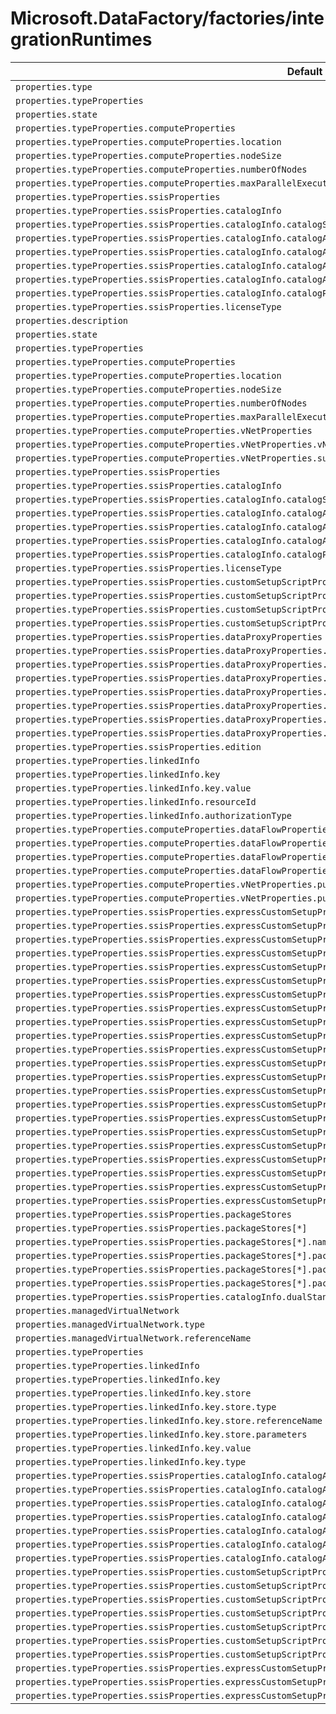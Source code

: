 # Microsoft.DataFactory/factories/integrationRuntimes

| Default Path | Alias |
|---|---|
| `properties.type` | `Microsoft.DataFactory/factories/integrationruntimes/type` |
| `properties.typeProperties` | `Microsoft.DataFactory/factories/integrationruntimes/typeProperties` |
| `properties.state` | `Microsoft.DataFactory/factories/integrationruntimes/state` |
| `properties.typeProperties.computeProperties` | `Microsoft.DataFactory/factories/integrationruntimes/typeProperties.computeProperties` |
| `properties.typeProperties.computeProperties.location` | `Microsoft.DataFactory/factories/integrationruntimes/typeProperties.computeProperties.location` |
| `properties.typeProperties.computeProperties.nodeSize` | `Microsoft.DataFactory/factories/integrationruntimes/typeProperties.computeProperties.nodeSize` |
| `properties.typeProperties.computeProperties.numberOfNodes` | `Microsoft.DataFactory/factories/integrationruntimes/typeProperties.computeProperties.numberOfNodes` |
| `properties.typeProperties.computeProperties.maxParallelExecutionsPerNode` | `Microsoft.DataFactory/factories/integrationruntimes/typeProperties.computeProperties.maxParallelExecutionsPerNode` |
| `properties.typeProperties.ssisProperties` | `Microsoft.DataFactory/factories/integrationruntimes/typeProperties.ssisProperties` |
| `properties.typeProperties.ssisProperties.catalogInfo` | `Microsoft.DataFactory/factories/integrationruntimes/typeProperties.ssisProperties.catalogInfo` |
| `properties.typeProperties.ssisProperties.catalogInfo.catalogServerEndpoint` | `Microsoft.DataFactory/factories/integrationruntimes/typeProperties.ssisProperties.catalogInfo.catalogServerEndpoint` |
| `properties.typeProperties.ssisProperties.catalogInfo.catalogAdminUserName` | `Microsoft.DataFactory/factories/integrationruntimes/typeProperties.ssisProperties.catalogInfo.catalogAdminUserName` |
| `properties.typeProperties.ssisProperties.catalogInfo.catalogAdminPassword` | `Microsoft.DataFactory/factories/integrationruntimes/typeProperties.ssisProperties.catalogInfo.catalogAdminPassword` |
| `properties.typeProperties.ssisProperties.catalogInfo.catalogAdminPassword.type` | `Microsoft.DataFactory/factories/integrationruntimes/typeProperties.ssisProperties.catalogInfo.catalogAdminPassword.type` |
| `properties.typeProperties.ssisProperties.catalogInfo.catalogAdminPassword.value` | `Microsoft.DataFactory/factories/integrationruntimes/typeProperties.ssisProperties.catalogInfo.catalogAdminPassword.value` |
| `properties.typeProperties.ssisProperties.catalogInfo.catalogPricingTier` | `Microsoft.DataFactory/factories/integrationruntimes/typeProperties.ssisProperties.catalogInfo.catalogPricingTier` |
| `properties.typeProperties.ssisProperties.licenseType` | `Microsoft.DataFactory/factories/integrationruntimes/typeProperties.ssisProperties.licenseType` |
| `properties.description` | `Microsoft.DataFactory/factories/integrationRuntimes/description` |
| `properties.state` | `Microsoft.DataFactory/factories/integrationRuntimes/Managed.state` |
| `properties.typeProperties` | `Microsoft.DataFactory/factories/integrationRuntimes/Managed.typeProperties` |
| `properties.typeProperties.computeProperties` | `Microsoft.DataFactory/factories/integrationRuntimes/Managed.typeProperties.computeProperties` |
| `properties.typeProperties.computeProperties.location` | `Microsoft.DataFactory/factories/integrationRuntimes/Managed.typeProperties.computeProperties.location` |
| `properties.typeProperties.computeProperties.nodeSize` | `Microsoft.DataFactory/factories/integrationRuntimes/Managed.typeProperties.computeProperties.nodeSize` |
| `properties.typeProperties.computeProperties.numberOfNodes` | `Microsoft.DataFactory/factories/integrationRuntimes/Managed.typeProperties.computeProperties.numberOfNodes` |
| `properties.typeProperties.computeProperties.maxParallelExecutionsPerNode` | `Microsoft.DataFactory/factories/integrationRuntimes/Managed.typeProperties.computeProperties.maxParallelExecutionsPerNode` |
| `properties.typeProperties.computeProperties.vNetProperties` | `Microsoft.DataFactory/factories/integrationRuntimes/Managed.typeProperties.computeProperties.vNetProperties` |
| `properties.typeProperties.computeProperties.vNetProperties.vNetId` | `Microsoft.DataFactory/factories/integrationRuntimes/Managed.typeProperties.computeProperties.vNetProperties.vNetId` |
| `properties.typeProperties.computeProperties.vNetProperties.subnet` | `Microsoft.DataFactory/factories/integrationRuntimes/Managed.typeProperties.computeProperties.vNetProperties.subnet` |
| `properties.typeProperties.ssisProperties` | `Microsoft.DataFactory/factories/integrationRuntimes/Managed.typeProperties.ssisProperties` |
| `properties.typeProperties.ssisProperties.catalogInfo` | `Microsoft.DataFactory/factories/integrationRuntimes/Managed.typeProperties.ssisProperties.catalogInfo` |
| `properties.typeProperties.ssisProperties.catalogInfo.catalogServerEndpoint` | `Microsoft.DataFactory/factories/integrationRuntimes/Managed.typeProperties.ssisProperties.catalogInfo.catalogServerEndpoint` |
| `properties.typeProperties.ssisProperties.catalogInfo.catalogAdminUserName` | `Microsoft.DataFactory/factories/integrationRuntimes/Managed.typeProperties.ssisProperties.catalogInfo.catalogAdminUserName` |
| `properties.typeProperties.ssisProperties.catalogInfo.catalogAdminPassword` | `Microsoft.DataFactory/factories/integrationRuntimes/Managed.typeProperties.ssisProperties.catalogInfo.catalogAdminPassword` |
| `properties.typeProperties.ssisProperties.catalogInfo.catalogAdminPassword.value` | `Microsoft.DataFactory/factories/integrationRuntimes/Managed.typeProperties.ssisProperties.catalogInfo.catalogAdminPassword.value` |
| `properties.typeProperties.ssisProperties.catalogInfo.catalogPricingTier` | `Microsoft.DataFactory/factories/integrationRuntimes/Managed.typeProperties.ssisProperties.catalogInfo.catalogPricingTier` |
| `properties.typeProperties.ssisProperties.licenseType` | `Microsoft.DataFactory/factories/integrationRuntimes/Managed.typeProperties.ssisProperties.licenseType` |
| `properties.typeProperties.ssisProperties.customSetupScriptProperties` | `Microsoft.DataFactory/factories/integrationRuntimes/Managed.typeProperties.ssisProperties.customSetupScriptProperties` |
| `properties.typeProperties.ssisProperties.customSetupScriptProperties.blobContainerUri` | `Microsoft.DataFactory/factories/integrationRuntimes/Managed.typeProperties.ssisProperties.customSetupScriptProperties.blobContainerUri` |
| `properties.typeProperties.ssisProperties.customSetupScriptProperties.sasToken` | `Microsoft.DataFactory/factories/integrationRuntimes/Managed.typeProperties.ssisProperties.customSetupScriptProperties.sasToken` |
| `properties.typeProperties.ssisProperties.customSetupScriptProperties.sasToken.value` | `Microsoft.DataFactory/factories/integrationRuntimes/Managed.typeProperties.ssisProperties.customSetupScriptProperties.sasToken.value` |
| `properties.typeProperties.ssisProperties.dataProxyProperties` | `Microsoft.DataFactory/factories/integrationRuntimes/Managed.typeProperties.ssisProperties.dataProxyProperties` |
| `properties.typeProperties.ssisProperties.dataProxyProperties.connectVia` | `Microsoft.DataFactory/factories/integrationRuntimes/Managed.typeProperties.ssisProperties.dataProxyProperties.connectVia` |
| `properties.typeProperties.ssisProperties.dataProxyProperties.connectVia.type` | `Microsoft.DataFactory/factories/integrationRuntimes/Managed.typeProperties.ssisProperties.dataProxyProperties.connectVia.type` |
| `properties.typeProperties.ssisProperties.dataProxyProperties.connectVia.referenceName` | `Microsoft.DataFactory/factories/integrationRuntimes/Managed.typeProperties.ssisProperties.dataProxyProperties.connectVia.referenceName` |
| `properties.typeProperties.ssisProperties.dataProxyProperties.stagingLinkedService` | `Microsoft.DataFactory/factories/integrationRuntimes/Managed.typeProperties.ssisProperties.dataProxyProperties.stagingLinkedService` |
| `properties.typeProperties.ssisProperties.dataProxyProperties.stagingLinkedService.type` | `Microsoft.DataFactory/factories/integrationRuntimes/Managed.typeProperties.ssisProperties.dataProxyProperties.stagingLinkedService.type` |
| `properties.typeProperties.ssisProperties.dataProxyProperties.stagingLinkedService.referenceName` | `Microsoft.DataFactory/factories/integrationRuntimes/Managed.typeProperties.ssisProperties.dataProxyProperties.stagingLinkedService.referenceName` |
| `properties.typeProperties.ssisProperties.dataProxyProperties.path` | `Microsoft.DataFactory/factories/integrationRuntimes/Managed.typeProperties.ssisProperties.dataProxyProperties.path` |
| `properties.typeProperties.ssisProperties.edition` | `Microsoft.DataFactory/factories/integrationRuntimes/Managed.typeProperties.ssisProperties.edition` |
| `properties.typeProperties.linkedInfo` | `Microsoft.DataFactory/factories/integrationRuntimes/SelfHosted.typeProperties.linkedInfo.Key` |
| `properties.typeProperties.linkedInfo.key` | `Microsoft.DataFactory/factories/integrationRuntimes/SelfHosted.typeProperties.linkedInfo.Key.key` |
| `properties.typeProperties.linkedInfo.key.value` | `Microsoft.DataFactory/factories/integrationRuntimes/SelfHosted.typeProperties.linkedInfo.Key.key.value` |
| `properties.typeProperties.linkedInfo.resourceId` | `Microsoft.DataFactory/factories/integrationRuntimes/SelfHosted.typeProperties.linkedInfo.RBAC.resourceId` |
| `properties.typeProperties.linkedInfo.authorizationType` | `Microsoft.DataFactory/factories/integrationRuntimes/SelfHosted.typeProperties.linkedInfo.authorizationType` |
| `properties.typeProperties.computeProperties.dataFlowProperties` | `Microsoft.DataFactory/factories/integrationRuntimes/Managed.typeProperties.computeProperties.dataFlowProperties` |
| `properties.typeProperties.computeProperties.dataFlowProperties.computeType` | `Microsoft.DataFactory/factories/integrationRuntimes/Managed.typeProperties.computeProperties.dataFlowProperties.computeType` |
| `properties.typeProperties.computeProperties.dataFlowProperties.coreCount` | `Microsoft.DataFactory/factories/integrationRuntimes/Managed.typeProperties.computeProperties.dataFlowProperties.coreCount` |
| `properties.typeProperties.computeProperties.dataFlowProperties.timeToLive` | `Microsoft.DataFactory/factories/integrationRuntimes/Managed.typeProperties.computeProperties.dataFlowProperties.timeToLive` |
| `properties.typeProperties.computeProperties.vNetProperties.publicIPs` | `Microsoft.DataFactory/factories/integrationRuntimes/Managed.typeProperties.computeProperties.vNetProperties.publicIPs` |
| `properties.typeProperties.computeProperties.vNetProperties.publicIPs[*]` | `Microsoft.DataFactory/factories/integrationRuntimes/Managed.typeProperties.computeProperties.vNetProperties.publicIPs[*]` |
| `properties.typeProperties.ssisProperties.expressCustomSetupProperties` | `Microsoft.DataFactory/factories/integrationRuntimes/Managed.typeProperties.ssisProperties.expressCustomSetupProperties` |
| `properties.typeProperties.ssisProperties.expressCustomSetupProperties[*]` | `Microsoft.DataFactory/factories/integrationRuntimes/Managed.typeProperties.ssisProperties.expressCustomSetupProperties[*]` |
| `properties.typeProperties.ssisProperties.expressCustomSetupProperties[*].typeProperties` | `Microsoft.DataFactory/factories/integrationRuntimes/Managed.typeProperties.ssisProperties.expressCustomSetupProperties[*].CmdkeySetup.typeProperties` |
| `properties.typeProperties.ssisProperties.expressCustomSetupProperties[*].typeProperties.password` | `Microsoft.DataFactory/factories/integrationRuntimes/Managed.typeProperties.ssisProperties.expressCustomSetupProperties[*].CmdkeySetup.typeProperties.password.SecureString` |
| `properties.typeProperties.ssisProperties.expressCustomSetupProperties[*].typeProperties.password.value` | `Microsoft.DataFactory/factories/integrationRuntimes/Managed.typeProperties.ssisProperties.expressCustomSetupProperties[*].CmdkeySetup.typeProperties.password.SecureString.value` |
| `properties.typeProperties.ssisProperties.expressCustomSetupProperties[*].typeProperties.password.store` | `Microsoft.DataFactory/factories/integrationRuntimes/Managed.typeProperties.ssisProperties.expressCustomSetupProperties[*].CmdkeySetup.typeProperties.password.AzureKeyVaultSecret.store` |
| `properties.typeProperties.ssisProperties.expressCustomSetupProperties[*].typeProperties.password.store.type` | `Microsoft.DataFactory/factories/integrationRuntimes/Managed.typeProperties.ssisProperties.expressCustomSetupProperties[*].CmdkeySetup.typeProperties.password.AzureKeyVaultSecret.store.type` |
| `properties.typeProperties.ssisProperties.expressCustomSetupProperties[*].typeProperties.password.store.referenceName` | `Microsoft.DataFactory/factories/integrationRuntimes/Managed.typeProperties.ssisProperties.expressCustomSetupProperties[*].CmdkeySetup.typeProperties.password.AzureKeyVaultSecret.store.referenceName` |
| `properties.typeProperties.ssisProperties.expressCustomSetupProperties[*].typeProperties.password.store.parameters` | `Microsoft.DataFactory/factories/integrationRuntimes/Managed.typeProperties.ssisProperties.expressCustomSetupProperties[*].CmdkeySetup.typeProperties.password.AzureKeyVaultSecret.store.parameters` |
| `properties.typeProperties.ssisProperties.expressCustomSetupProperties[*].typeProperties.password.type` | `Microsoft.DataFactory/factories/integrationRuntimes/Managed.typeProperties.ssisProperties.expressCustomSetupProperties[*].CmdkeySetup.typeProperties.password.type` |
| `properties.typeProperties.ssisProperties.expressCustomSetupProperties[*].typeProperties.variableName` | `Microsoft.DataFactory/factories/integrationRuntimes/Managed.typeProperties.ssisProperties.expressCustomSetupProperties[*].EnvironmentVariableSetup.typeProperties.variableName` |
| `properties.typeProperties.ssisProperties.expressCustomSetupProperties[*].typeProperties.variableValue` | `Microsoft.DataFactory/factories/integrationRuntimes/Managed.typeProperties.ssisProperties.expressCustomSetupProperties[*].EnvironmentVariableSetup.typeProperties.variableValue` |
| `properties.typeProperties.ssisProperties.expressCustomSetupProperties[*].typeProperties.componentName` | `Microsoft.DataFactory/factories/integrationRuntimes/Managed.typeProperties.ssisProperties.expressCustomSetupProperties[*].ComponentSetup.typeProperties.componentName` |
| `properties.typeProperties.ssisProperties.expressCustomSetupProperties[*].typeProperties.licenseKey` | `Microsoft.DataFactory/factories/integrationRuntimes/Managed.typeProperties.ssisProperties.expressCustomSetupProperties[*].ComponentSetup.typeProperties.licenseKey.SecureString` |
| `properties.typeProperties.ssisProperties.expressCustomSetupProperties[*].typeProperties.licenseKey.value` | `Microsoft.DataFactory/factories/integrationRuntimes/Managed.typeProperties.ssisProperties.expressCustomSetupProperties[*].ComponentSetup.typeProperties.licenseKey.SecureString.value` |
| `properties.typeProperties.ssisProperties.expressCustomSetupProperties[*].typeProperties.licenseKey.store` | `Microsoft.DataFactory/factories/integrationRuntimes/Managed.typeProperties.ssisProperties.expressCustomSetupProperties[*].ComponentSetup.typeProperties.licenseKey.AzureKeyVaultSecret.store` |
| `properties.typeProperties.ssisProperties.expressCustomSetupProperties[*].typeProperties.licenseKey.store.type` | `Microsoft.DataFactory/factories/integrationRuntimes/Managed.typeProperties.ssisProperties.expressCustomSetupProperties[*].ComponentSetup.typeProperties.licenseKey.AzureKeyVaultSecret.store.type` |
| `properties.typeProperties.ssisProperties.expressCustomSetupProperties[*].typeProperties.licenseKey.store.referenceName` | `Microsoft.DataFactory/factories/integrationRuntimes/Managed.typeProperties.ssisProperties.expressCustomSetupProperties[*].ComponentSetup.typeProperties.licenseKey.AzureKeyVaultSecret.store.referenceName` |
| `properties.typeProperties.ssisProperties.expressCustomSetupProperties[*].typeProperties.licenseKey.store.parameters` | `Microsoft.DataFactory/factories/integrationRuntimes/Managed.typeProperties.ssisProperties.expressCustomSetupProperties[*].ComponentSetup.typeProperties.licenseKey.AzureKeyVaultSecret.store.parameters` |
| `properties.typeProperties.ssisProperties.expressCustomSetupProperties[*].typeProperties.licenseKey.type` | `Microsoft.DataFactory/factories/integrationRuntimes/Managed.typeProperties.ssisProperties.expressCustomSetupProperties[*].ComponentSetup.typeProperties.licenseKey.type` |
| `properties.typeProperties.ssisProperties.expressCustomSetupProperties[*].typeProperties.version` | `Microsoft.DataFactory/factories/integrationRuntimes/Managed.typeProperties.ssisProperties.expressCustomSetupProperties[*].AzPowerShellSetup.typeProperties.version` |
| `properties.typeProperties.ssisProperties.expressCustomSetupProperties[*].type` | `Microsoft.DataFactory/factories/integrationRuntimes/Managed.typeProperties.ssisProperties.expressCustomSetupProperties[*].type` |
| `properties.typeProperties.ssisProperties.packageStores` | `Microsoft.DataFactory/factories/integrationRuntimes/Managed.typeProperties.ssisProperties.packageStores` |
| `properties.typeProperties.ssisProperties.packageStores[*]` | `Microsoft.DataFactory/factories/integrationRuntimes/Managed.typeProperties.ssisProperties.packageStores[*]` |
| `properties.typeProperties.ssisProperties.packageStores[*].name` | `Microsoft.DataFactory/factories/integrationRuntimes/Managed.typeProperties.ssisProperties.packageStores[*].name` |
| `properties.typeProperties.ssisProperties.packageStores[*].packageStoreLinkedService` | `Microsoft.DataFactory/factories/integrationRuntimes/Managed.typeProperties.ssisProperties.packageStores[*].packageStoreLinkedService` |
| `properties.typeProperties.ssisProperties.packageStores[*].packageStoreLinkedService.type` | `Microsoft.DataFactory/factories/integrationRuntimes/Managed.typeProperties.ssisProperties.packageStores[*].packageStoreLinkedService.type` |
| `properties.typeProperties.ssisProperties.packageStores[*].packageStoreLinkedService.referenceName` | `Microsoft.DataFactory/factories/integrationRuntimes/Managed.typeProperties.ssisProperties.packageStores[*].packageStoreLinkedService.referenceName` |
| `properties.typeProperties.ssisProperties.catalogInfo.dualStandbyPairName` | `Microsoft.DataFactory/factories/integrationRuntimes/Managed.typeProperties.ssisProperties.catalogInfo.dualStandbyPairName` |
| `properties.managedVirtualNetwork` | `Microsoft.DataFactory/factories/integrationRuntimes/Managed.managedVirtualNetwork` |
| `properties.managedVirtualNetwork.type` | `Microsoft.DataFactory/factories/integrationRuntimes/Managed.managedVirtualNetwork.type` |
| `properties.managedVirtualNetwork.referenceName` | `Microsoft.DataFactory/factories/integrationRuntimes/Managed.managedVirtualNetwork.referenceName` |
| `properties.typeProperties` | `Microsoft.DataFactory/factories/integrationRuntimes/SelfHosted.typeProperties` |
| `properties.typeProperties.linkedInfo` | `Microsoft.DataFactory/factories/integrationRuntimes/SelfHosted.typeProperties.linkedInfo.RBAC` |
| `properties.typeProperties.linkedInfo.key` | `Microsoft.DataFactory/factories/integrationRuntimes/SelfHosted.typeProperties.linkedInfo.Key.key.AzureKeyVaultSecret` |
| `properties.typeProperties.linkedInfo.key.store` | `Microsoft.DataFactory/factories/integrationRuntimes/SelfHosted.typeProperties.linkedInfo.Key.key.AzureKeyVaultSecret.store` |
| `properties.typeProperties.linkedInfo.key.store.type` | `Microsoft.DataFactory/factories/integrationRuntimes/SelfHosted.typeProperties.linkedInfo.Key.key.AzureKeyVaultSecret.store.type` |
| `properties.typeProperties.linkedInfo.key.store.referenceName` | `Microsoft.DataFactory/factories/integrationRuntimes/SelfHosted.typeProperties.linkedInfo.Key.key.AzureKeyVaultSecret.store.referenceName` |
| `properties.typeProperties.linkedInfo.key.store.parameters` | `Microsoft.DataFactory/factories/integrationRuntimes/SelfHosted.typeProperties.linkedInfo.Key.key.AzureKeyVaultSecret.store.parameters` |
| `properties.typeProperties.linkedInfo.key.value` | `Microsoft.DataFactory/factories/integrationRuntimes/SelfHosted.typeProperties.linkedInfo.Key.key.SecureString.value` |
| `properties.typeProperties.linkedInfo.key.type` | `Microsoft.DataFactory/factories/integrationRuntimes/SelfHosted.typeProperties.linkedInfo.Key.key.type` |
| `properties.typeProperties.ssisProperties.catalogInfo.catalogAdminPassword` | `Microsoft.DataFactory/factories/integrationRuntimes/Managed.typeProperties.ssisProperties.catalogInfo.catalogAdminPassword.AzureKeyVaultSecret` |
| `properties.typeProperties.ssisProperties.catalogInfo.catalogAdminPassword.store` | `Microsoft.DataFactory/factories/integrationRuntimes/Managed.typeProperties.ssisProperties.catalogInfo.catalogAdminPassword.AzureKeyVaultSecret.store` |
| `properties.typeProperties.ssisProperties.catalogInfo.catalogAdminPassword.store.type` | `Microsoft.DataFactory/factories/integrationRuntimes/Managed.typeProperties.ssisProperties.catalogInfo.catalogAdminPassword.AzureKeyVaultSecret.store.type` |
| `properties.typeProperties.ssisProperties.catalogInfo.catalogAdminPassword.store.referenceName` | `Microsoft.DataFactory/factories/integrationRuntimes/Managed.typeProperties.ssisProperties.catalogInfo.catalogAdminPassword.AzureKeyVaultSecret.store.referenceName` |
| `properties.typeProperties.ssisProperties.catalogInfo.catalogAdminPassword.store.parameters` | `Microsoft.DataFactory/factories/integrationRuntimes/Managed.typeProperties.ssisProperties.catalogInfo.catalogAdminPassword.AzureKeyVaultSecret.store.parameters` |
| `properties.typeProperties.ssisProperties.catalogInfo.catalogAdminPassword.value` | `Microsoft.DataFactory/factories/integrationRuntimes/Managed.typeProperties.ssisProperties.catalogInfo.catalogAdminPassword.SecureString.value` |
| `properties.typeProperties.ssisProperties.catalogInfo.catalogAdminPassword.type` | `Microsoft.DataFactory/factories/integrationRuntimes/Managed.typeProperties.ssisProperties.catalogInfo.catalogAdminPassword.type` |
| `properties.typeProperties.ssisProperties.customSetupScriptProperties.sasToken` | `Microsoft.DataFactory/factories/integrationRuntimes/Managed.typeProperties.ssisProperties.customSetupScriptProperties.sasToken.AzureKeyVaultSecret` |
| `properties.typeProperties.ssisProperties.customSetupScriptProperties.sasToken.store` | `Microsoft.DataFactory/factories/integrationRuntimes/Managed.typeProperties.ssisProperties.customSetupScriptProperties.sasToken.AzureKeyVaultSecret.store` |
| `properties.typeProperties.ssisProperties.customSetupScriptProperties.sasToken.store.type` | `Microsoft.DataFactory/factories/integrationRuntimes/Managed.typeProperties.ssisProperties.customSetupScriptProperties.sasToken.AzureKeyVaultSecret.store.type` |
| `properties.typeProperties.ssisProperties.customSetupScriptProperties.sasToken.store.referenceName` | `Microsoft.DataFactory/factories/integrationRuntimes/Managed.typeProperties.ssisProperties.customSetupScriptProperties.sasToken.AzureKeyVaultSecret.store.referenceName` |
| `properties.typeProperties.ssisProperties.customSetupScriptProperties.sasToken.store.parameters` | `Microsoft.DataFactory/factories/integrationRuntimes/Managed.typeProperties.ssisProperties.customSetupScriptProperties.sasToken.AzureKeyVaultSecret.store.parameters` |
| `properties.typeProperties.ssisProperties.customSetupScriptProperties.sasToken.value` | `Microsoft.DataFactory/factories/integrationRuntimes/Managed.typeProperties.ssisProperties.customSetupScriptProperties.sasToken.SecureString.value` |
| `properties.typeProperties.ssisProperties.customSetupScriptProperties.sasToken.type` | `Microsoft.DataFactory/factories/integrationRuntimes/Managed.typeProperties.ssisProperties.customSetupScriptProperties.sasToken.type` |
| `properties.typeProperties.ssisProperties.expressCustomSetupProperties[*].typeProperties` | `Microsoft.DataFactory/factories/integrationRuntimes/Managed.typeProperties.ssisProperties.expressCustomSetupProperties[*].AzPowerShellSetup.typeProperties` |
| `properties.typeProperties.ssisProperties.expressCustomSetupProperties[*].typeProperties.licenseKey` | `Microsoft.DataFactory/factories/integrationRuntimes/Managed.typeProperties.ssisProperties.expressCustomSetupProperties[*].ComponentSetup.typeProperties.licenseKey.AzureKeyVaultSecret` |
| `properties.typeProperties.ssisProperties.expressCustomSetupProperties[*].typeProperties.password` | `Microsoft.DataFactory/factories/integrationRuntimes/Managed.typeProperties.ssisProperties.expressCustomSetupProperties[*].CmdkeySetup.typeProperties.password.AzureKeyVaultSecret` |

